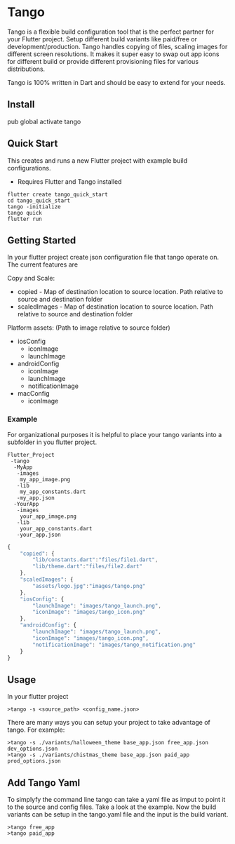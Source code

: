 # Tango
Tango is a flexible build configuration tool that is the perfect partner for your Flutter project. Setup different build variants like paid/free or development/production. Tango handles copying of files, scaling images for different screen resolutions. It makes it super easy to swap out app icons for different build or provide different provisioning files for various distributions.

Tango is 100% written in Dart and should be easy to extend for your needs.

## Install

pub global activate tango

## Quick Start
This creates and runs a new Flutter project with example build configurations.
* Requires Flutter and Tango installed

```
flutter create tango_quick_start
cd tango_quick_start
tango -initialize
tango quick
flutter run
```

## Getting Started

In your flutter project create json configuration file that tango operate on. The current features are

Copy and Scale:
* copied - Map of destination location to source location. Path relative to source and destination folder
* scaledImages - Map of destination location to source location. Path relative to source and destination folder

Platform assets: (Path to image relative to source folder) 
* iosConfig
  * iconImage 
  * launchImage
* androidConfig
  * iconImage
  * launchImage
  * notificationImage
* macConfig
  * iconImage

### Example
For organizational purposes it is helpful to place your tango variants into a subfolder in you flutter project.

```
Flutter_Project
 -tango
  -MyApp
   -images
    my_app_image.png
   -lib
    my_app_constants.dart
   -my_app.json
  -YourApp
   -images
    your_app_image.png
   -lib
    your_app_constants.dart
   -your_app.json
```


```javascript
{
    "copied": {
        "lib/constants.dart":"files/file1.dart",
        "lib/theme.dart":"files/file2.dart"
    },
    "scaledImages": {
        "assets/logo.jpg":"images/tango.png"
    },
    "iosConfig": {
        "launchImage": "images/tango_launch.png",
        "iconImage": "images/tango_icon.png"
    },
    "androidConfig": {
        "launchImage": "images/tango_launch.png",
        "iconImage": "images/tango_icon.png",
        "notificationImage": "images/tango_notification.png"
    }
}
```


## Usage

In your flutter project
```
>tango -s <source_path> <config_name.json>
```

There are many ways you can setup your project to take advantage of tango. For example:
```
>tango -s ./variants/halloween_theme base_app.json free_app.json dev_options.json
>tango -s ./variants/chistmas_theme base_app.json paid_app prod_options.json
```

## Add Tango Yaml

To simplyfy the command line tango can take a yaml file as imput to point it to the source and config files.
Take a look at the example. Now the build variants can be setup in the tango.yaml file and the input is the build variant. 

```
>tango free_app
>tango paid_app
```
